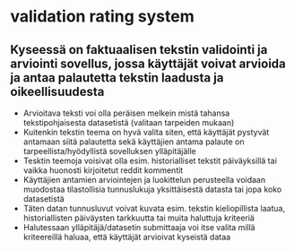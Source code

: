 # validation rating system

## Kyseessä on faktuaalisen tekstin validointi ja arviointi sovellus, jossa käyttäjät voivat arvioida ja antaa palautetta tekstin laadusta ja oikeellisuudesta
* Arvioitava teksti voi olla peräisen melkein mistä tahansa tekstipohjaisesta datasetistä (valitaan tarpeiden mukaan)
* Kuitenkin tekstin teema on hyvä valita siten, että käyttäjät pystyvät antamaan siitä palautetta sekä käyttäjien antama palaute on tarpeellista/hyödyllistä sovelluksen ylläpitäjälle
* Tesktin teemoja voisivat olla esim. historialliset tekstit päiväyksillä tai vaikka huonosti kirjoitetut reddit kommentit
* Käyttäjien antamien arviointejen ja luokittelun perusteella voidaan muodostaa tilastollisia tunnuslukuja yksittäisestä datasta tai jopa koko datasetistä
* Täten datan tunnusluvut voivat kuvata esim. tekstin kieliopillista laatua, historiallisten päiväysten tarkkuutta tai muita haluttuja kriteeriä
* Halutessaan ylläpitäjä/datasetin submittaaja voi itse valita millä kriteereillä haluaa, että käyttäjät arvioivat kyseistä dataa 
